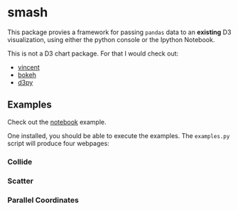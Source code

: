 smash
=========

This package provies a framework for passing `pandas` data to an **existing** D3 visualization, using either the python console or the Ipython Notebook.

This is not a D3 chart package.  For that I would check out:

- [vincent](https://github.com/wrobstory/vincent)
- [bokeh](https://github.com/ContinuumIO/Bokeh)
- [d3py](https://github.com/mikedewar/d3py)

Examples
----------

Check out the [notebook](http://nbviewer.ipython.org/urls/raw.github.com/mlunacek/smash/master/smash/examples/notebook_examples.ipynb) example. 

One installed, you should be able to execute the examples.  The `examples.py` script will produce four webpages:

### Collide

### Scatter

### Parallel Coordinates
